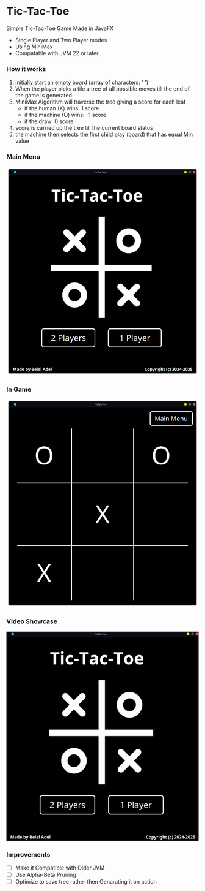 # Tic-Tac-Toe
Simple Tic-Tac-Toe Game Made in JavaFX
 - Single Player and Two Player modes
 - Using MiniMax
 - Compatable with JVM 22 or later
### How it works
 1. initially start an empty board (array of characters: ' ')
 2. When the player picks a tile a tree of all possible moves till the end of the game is generated
 3. MiniMax Algorithm will traverse the tree giving a score for each leaf
    - if the human (X) wins: 1 score 
    - if the machine (O) wins: -1 score 
    - if the draw: 0 score
 4. score is carried up the tree till the current board status
 5. the machine then selects the first child play (board) that has equal Min value
### Main Menu
![MainMenuScreenshot|500x500](https://github.com/BelalAdelDev/Tic-Tac-Toe/blob/main/Media/MainMenuScreenshot.png?raw=true)

### In Game
![InGameScreenshot|500x500](https://github.com/BelalAdelDev/Tic-Tac-Toe/blob/main/Media/InGameScreenshot.png?raw=true)

### Video Showcase
![Demo|500x500](https://github.com/BelalAdelDev/Tic-Tac-Toe/blob/main/Media/Demo.gif?raw=true)

### Improvements
 - [ ] Make it Compatible with Older JVM
 - [ ] Use Alpha-Beta Pruning
 - [ ] Optimize to save tree rather then Genarating it on action

